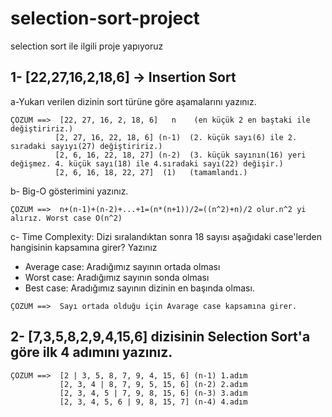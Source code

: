# selection-sort-project
selection sort ile ilgili proje yapıyoruz
 
## 1- [22,27,16,2,18,6] -> Insertion Sort
 a-Yukarı verilen dizinin sort türüne göre aşamalarını yazınız.
 ```
ÇÖZÜM ==>  [22, 27, 16, 2, 18, 6]   n    (en küçük 2 en baştaki ile değiştiririz.)
           [2, 27, 16, 22, 18, 6] (n-1)  (2. küçük sayı(6) ile 2. sıradaki sayıyı(27) değiştiririz.)
           [2, 6, 16, 22, 18, 27] (n-2)  (3. küçük sayının(16) yeri değişmez. 4. küçük sayı(18) ile 4.sıradaki sayı(22) değişir.)
           [2, 6, 16, 18, 22, 27]  (1)   (tamamlandı.)
```
 b- Big-O gösterimini yazınız.
```
ÇÖZÜM ==>  n+(n-1)+(n-2)+...+1=(n*(n+1))/2=((n^2)+n)/2 olur.n^2 yi alırız. Worst case O(n^2)
```
 c- Time Complexity: Dizi sıralandıktan sonra 18 sayısı aşağıdaki case'lerden hangisinin kapsamına girer? Yazınız
  - Average case: Aradığımız sayının ortada olması
  - Worst case: Aradığımız sayının sonda olması
  - Best case: Aradığımız sayının dizinin en başında olması.
```
ÇÖZÜM ==>  Sayı ortada olduğu için Avarage case kapsamına girer.
```
## 2- [7,3,5,8,2,9,4,15,6] dizisinin Selection Sort'a göre ilk 4 adımını yazınız.
```
ÇÖZÜM ==>  [2 | 3, 5, 8, 7, 9, 4, 15, 6] (n-1) 1.adım
           [2, 3, 4 | 8, 7, 9, 5, 15, 6] (n-2) 2.adım
           [2, 3, 4, 5 | 7, 9, 8, 15, 6] (n-3) 3.adım
           [2, 3, 4, 5, 6 | 9, 8, 15, 7] (n-4) 4.adım
```
